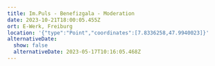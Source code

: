```yaml
---
title: Im.Puls - Benefizgala - Moderation
date: 2023-10-21T18:00:05.455Z
ort: E-Werk, Freiburg
location: '{"type":"Point","coordinates":[7.8336258,47.9940023]}'
alternativeDate:
  show: false
  alternativeDate: 2023-05-17T10:16:05.468Z
---
```

